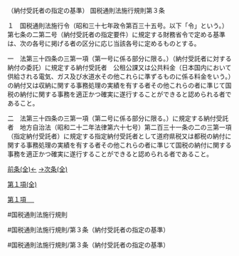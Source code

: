 （納付受託者の指定の基準）
国税通則法施行規則第３条

１　国税通則法施行令（昭和三十七年政令第百三十五号。以下「令」という。）第七条の二第二号（納付受託者の指定要件）に規定する財務省令で定める基準は、次の各号に掲げる者の区分に応じ当該各号に定めるものとする。

一　法第三十四条の三第一項（第一号に係る部分に限る。）（納付受託者に対する納付の委託）に規定する納付受託者　公租公課又は公共料金（日本国内において供給される電気、ガス及び水道水その他これらに準ずるものに係る料金をいう。）の納付又は収納に関する事務処理の実績を有する者その他これらの者に準じて国税の納付に関する事務を適正かつ確実に遂行することができると認められる者であること。

二　法第三十四条の三第一項（第二号に係る部分に限る。）に規定する納付受託者　地方自治法（昭和二十二年法律第六十七号）第二百三十一条の二の三第一項（指定納付受託者）に規定する指定納付受託者として道府県税又は都税の納付に関する事務処理の実績を有する者その他これらの者に準じて国税の納付に関する事務を適正かつ確実に遂行することができると認められる者であること。

[前条(全)←](国税通則法施行規則＿第２条_.md)    [→次条(全)](国税通則法施行規則＿第４条_.md)

[第１項(全)](国税通則法施行規則＿第３条第１項_.md)  

[第１項 　 ](国税通則法施行規則＿第３条第１項.md)  

#国税通則法施行規則

#国税通則法施行規則/第３条（納付受託者の指定の基準）

#国税通則法施行規則/第３条（納付受託者の指定の基準）

